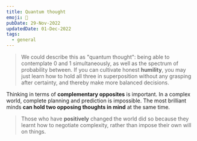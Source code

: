 ```yaml
---
title: Quantum thought
emoji: 🧠
pubDate: 29-Nov-2022
updatedDate: 01-Dec-2022
tags:
  - general
---
```


>We could describe this as "quantum thought": being able to contemplate 0 and 1 simultaneously, as well as the spectrum of probability between. If you can cultivate honest **humility**, you may just learn how to hold all three in superposition without any grasping after certainty, and thereby make more balanced decisions.

Thinking in terms of **complementary opposites** is important. In a complex world, complete planning and prediction is impossible. The most brilliant minds **can hold two opposing thoughts in mind** at the same time.

>Those who have **positively** changed the world did so because they learnt how to negotiate complexity, rather than impose their own will on things.